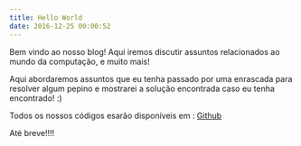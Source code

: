 ```yaml
---
title: Hello World
date: 2016-12-25 00:00:52
---
```

Bem vindo ao nosso blog! Aqui iremos discutir assuntos relacionados ao mundo da computação, e muito mais!

Aqui abordaremos assuntos que eu tenha passado por uma enrascada para resolver algum pepino e mostrarei a solução encontrada caso eu tenha encontrado! :)

Todos os nossos códigos esarão disponíveis em : [Github](https://github.com/dsandrade0)


Até breve!!!!

